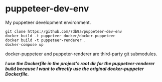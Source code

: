 # puppeteer-dev-env

My puppeteer development environment.

```
git clone https://github.com/7db9a/puppeteer-dev-env
docker build -t puppeteer docker/docker-puppeteer
docker build -t puppeteer-renderer .
docker-compose up
```

docker-puppeteer and puppeter-renderer are third-party git submodules.

***I use the Dockerfile in the project's root dir for the puppeteer-renderer build because I want to directly use the original docker-puppeter Dockerfile.***
